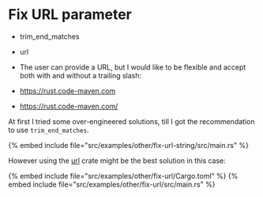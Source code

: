 # Fix URL parameter

* trim_end_matches
* url

* The user can provide a URL, but I would like to be flexible and accept both with and without a trailing slash:
* https://rust.code-maven.com
* https://rust.code-maven.com/

At first I tried some over-engineered solutions, till I got the recommendation to use `trim_end_matches`.

{% embed include file="src/examples/other/fix-url-string/src/main.rs" %}

However using the [url](https://crates.io/crates/url) crate might be the best solution in this case:

{% embed include file="src/examples/other/fix-url/Cargo.toml" %}
{% embed include file="src/examples/other/fix-url/src/main.rs" %}


